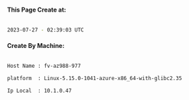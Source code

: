 
   
#### This Page Create at:

```bash

2023-07-27 - 02:39:03 UTC

```

#### Create By Machine:

```bash

Host Name : fv-az988-977

platform  : Linux-5.15.0-1041-azure-x86_64-with-glibc2.35

Ip Local  : 10.1.0.47

```

